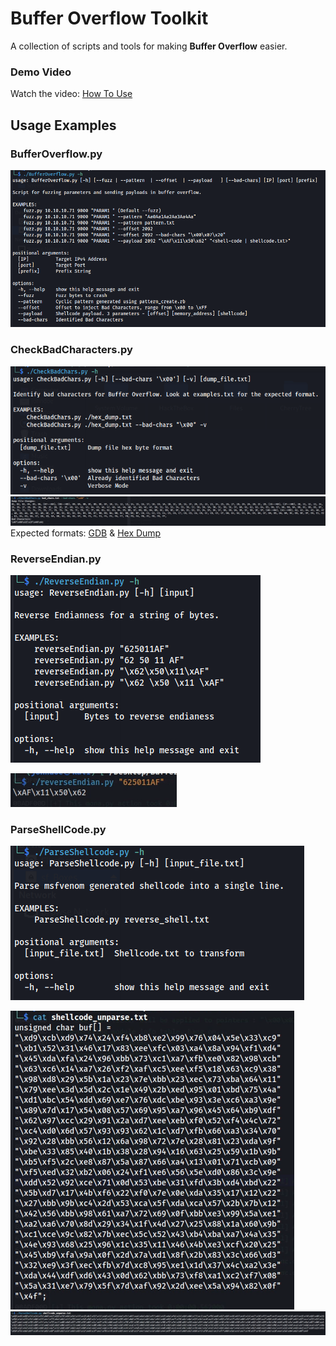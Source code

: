 # Buffer Overflow Toolkit
A collection of scripts and tools for making **Buffer Overflow** easier.

### Demo Video
Watch the video: [How To Use](https://github.com/Hein679/BufferOverflowToolkit/raw/main/Examples/usage.mp4)

## Usage Examples

### BufferOverflow.py
![alt text](Images/BufferOverflow.png)

### CheckBadCharacters.py
![alt text](Images/CheckBadChars.png)
![alt text](Images/CheckBadCharacters-example.png)
Expected formats: [GDB](https://github.com/Hein679/BufferOverflowToolkit/blob/main/Examples/gdb_format.txt) & [Hex Dump](https://github.com/Hein679/BufferOverflowToolkit/blob/main/Examples/gdb_format.txt)

### ReverseEndian.py
![alt text](Images/ReverseEndian.png)

![alt text](Images/ReverseEndian-example.png)

### ParseShellCode.py
![alt text](Images/ParseShellcode.png)

![alt text](Images/ParseShellcode-example1.png)
![alt text](Images/ParseShellcode-example2.png)

